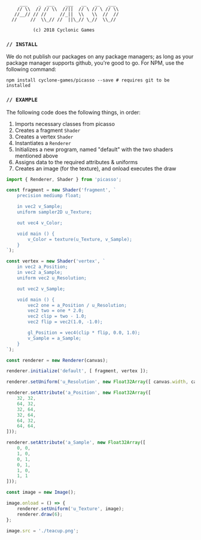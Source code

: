 ```  
     ___    _  ___    ___   __   __   ___
    // \\  // // \\  //||  // \ // \ // \\
   //__// // //     //_||  \\   \\  //  //
  //     //  \\_// //  ||\_// \_//  \\_//

          (c) 2018 Cyclonic Games
```

### `// INSTALL`
We do not publish our packages on any package managers; as long as your package manager supports github, you're good to go. For NPM, use the following command:

```shell
npm install cyclone-games/picasso --save # requires git to be installed
```

### `// EXAMPLE`
The following code does the following things, in order:

1. Imports necessary classes from picasso
2. Creates a fragment `Shader`
3. Creates a vertex `Shader`
4. Instantiates a `Renderer`
5. Initializes a new program, named "default" with the two shaders mentioned above
6. Assigns data to the required attributes & uniforms
7. Creates an image (for the texture), and onload executes the draw

```javascript
import { Renderer, Shader } from 'picasso';

const fragment = new Shader('fragment', `
    precision mediump float;

    in vec2 v_Sample;
    uniform sampler2D u_Texture;

    out vec4 v_Color;

    void main () {
        v_Color = texture(u_Texture, v_Sample);
    }
`);

const vertex = new Shader('vertex', `
    in vec2 a_Position;
    in vec2 a_Sample;
    uniform vec2 u_Resolution;

    out vec2 v_Sample;

    void main () {
        vec2 one = a_Position / u_Resolution;
        vec2 two = one * 2.0;
        vec2 clip = two - 1.0;
        vec2 flip = vec2(1.0, -1.0);

        gl_Position = vec4(clip * flip, 0.0, 1.0);
        v_Sample = a_Sample;
    }
`);

const renderer = new Renderer(canvas);

renderer.initialize('default', [ fragment, vertex ]);

renderer.setUniform('u_Resolution', new Float32Array([ canvas.width, canvas.height ]));

renderer.setAttribute('a_Position', new Float32Array([
    32, 32,
    64, 32,
    32, 64,
    32, 64,
    64, 32,
    64, 64,
]));

renderer.setAttribute('a_Sample', new Float32Array([
    0, 0,
    1, 0,
    0, 1,
    0, 1,
    1, 0,
    1, 1
]));

const image = new Image();

image.onload = () => {
    renderer.setUniform('u_Texture', image);
    renderer.draw(6);
};

image.src = './teacup.png';
```
